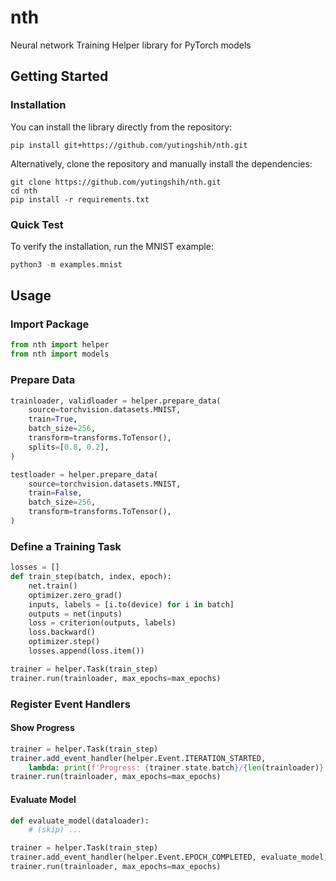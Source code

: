 # nth
Neural network Training Helper library for PyTorch models

## Getting Started

### Installation

You can install the library directly from the repository:

```shell
pip install git+https://github.com/yutingshih/nth.git
```

Alternatively, clone the repository and manually install the dependencies:

```shell
git clone https://github.com/yutingshih/nth.git
cd nth
pip install -r requirements.txt
```

### Quick Test

To verify the installation, run the MNIST example:

```python
python3 -m examples.mnist
```

## Usage

### Import Package

```python
from nth import helper
from nth import models
```

### Prepare Data

```python
trainloader, validloader = helper.prepare_data(
    source=torchvision.datasets.MNIST,
    train=True,
    batch_size=256,
    transform=transforms.ToTensor(),
    splits=[0.8, 0.2],
)

testloader = helper.prepare_data(
    source=torchvision.datasets.MNIST,
    train=False,
    batch_size=256,
    transform=transforms.ToTensor(),
)
```

### Define a Training Task

```python
losses = []
def train_step(batch, index, epoch):
    net.train()
    optimizer.zero_grad()
    inputs, labels = [i.to(device) for i in batch]
    outputs = net(inputs)
    loss = criterion(outputs, labels)
    loss.backward()
    optimizer.step()
    losses.append(loss.item())

trainer = helper.Task(train_step)
trainer.run(trainloader, max_epochs=max_epochs)
```

### Register Event Handlers

#### Show Progress

```python
trainer = helper.Task(train_step)
trainer.add_event_handler(helper.Event.ITERATION_STARTED,
    lambda: print(f'Progress: {trainer.state.batch}/{len(trainloader)}', end='\r'))
trainer.run(trainloader, max_epochs=max_epochs)
```

#### Evaluate Model

```python
def evaluate_model(dataloader):
    # (skip) ...

trainer = helper.Task(train_step)
trainer.add_event_handler(helper.Event.EPOCH_COMPLETED, evaluate_model, testloader)
trainer.run(trainloader, max_epochs=max_epochs)
```
